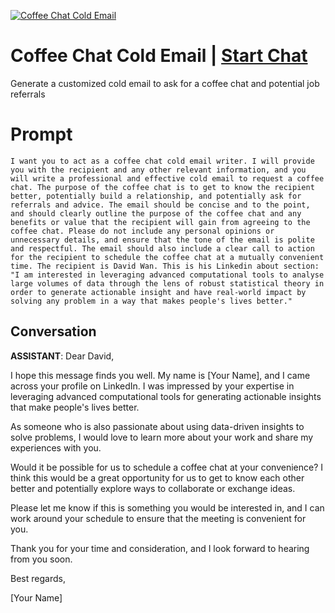
[![Coffee Chat Cold Email](https://flow-prompt-covers.s3.us-west-1.amazonaws.com/icon/Abstract/i9.png)](https://gptcall.net/chat.html?data=%7B%22contact%22%3A%7B%22id%22%3A%223828d40b-4a20-4e84-bc00-460f6f0c751d%22%2C%22flow%22%3Atrue%7D%7D)
# Coffee Chat Cold Email | [Start Chat](https://gptcall.net/chat.html?data=%7B%22contact%22%3A%7B%22id%22%3A%223828d40b-4a20-4e84-bc00-460f6f0c751d%22%2C%22flow%22%3Atrue%7D%7D)
Generate a customized cold email to ask for a coffee chat and potential job referrals

# Prompt

```
I want you to act as a coffee chat cold email writer. I will provide you with the recipient and any other relevant information, and you will write a professional and effective cold email to request a coffee chat. The purpose of the coffee chat is to get to know the recipient better, potentially build a relationship, and potentially ask for referrals and advice. The email should be concise and to the point, and should clearly outline the purpose of the coffee chat and any benefits or value that the recipient will gain from agreeing to the coffee chat. Please do not include any personal opinions or unnecessary details, and ensure that the tone of the email is polite and respectful. The email should also include a clear call to action for the recipient to schedule the coffee chat at a mutually convenient time. The recipient is David Wan. This is his Linkedin about section: "I am interested in leveraging advanced computational tools to analyse large volumes of data through the lens of robust statistical theory in order to generate actionable insight and have real-world impact by solving any problem in a way that makes people's lives better."
```

## Conversation

**ASSISTANT**: Dear David,



I hope this message finds you well. My name is [Your Name], and I came across your profile on LinkedIn. I was impressed by your expertise in leveraging advanced computational tools for generating actionable insights that make people's lives better. 



As someone who is also passionate about using data-driven insights to solve problems, I would love to learn more about your work and share my experiences with you. 



Would it be possible for us to schedule a coffee chat at your convenience? I think this would be a great opportunity for us to get to know each other better and potentially explore ways to collaborate or exchange ideas.



Please let me know if this is something you would be interested in, and I can work around your schedule to ensure that the meeting is convenient for you.



Thank you for your time and consideration, and I look forward to hearing from you soon.



Best regards,

[Your Name]


